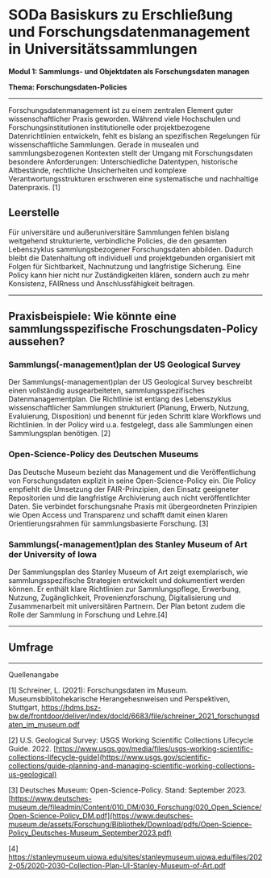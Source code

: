 <!--
*titel:
*author:in/urheber:in: Rebekka Reichert
*author:in/urheber:in: Canan Hastik
orcid: https://orcid.org/0009-0006-8283-3234
email: SODa@sammlungen.io
*lizenz: cc by
lizenzlink: https://creativecommons.org/
*persistenter OER link: 
language: DE
version:  v1
beschreibung: 
format: SODaBasiskurs Workshop 
modultitel: Elemente und Ziele von FDM-Policies
modul: Modul 1
einheitstitel: Elemente und Ziele von FDM-Policies
eiheit: Einheit 4
lernziel: Lernende können die Elemente und Ziele von Forschungsdaten-Policies benennen.
LZ-ID: LZ-ID 01_004_0058
baustein: Baustein4.3
zielgruppe: https://zenodo.org/records/15574575
gestaltungsprinzip: Problemorientiertes Lernen und Peer Learning
keywords: ???
erstellungsdatum: 

technische metadaten:
medientyp: text
dateiformat: .md
dauer: 
größe:
software: Web
icon: https://raw.githubusercontent.com/chastik/SODa-Basiskurs/main/img/SODa-Logo_full.svg
icon: https://github.com/chastik/SODa-Basiskurs/blob/main/img/SODa-Logo_full.svg


link:    https://raw.githubusercontent.com/chastik/SODa-Basiskurs/refs/heads/main/soda.css
 

-->

# SODa Basiskurs zu Erschließung und Forschungsdatenmanagement in Universitätssammlungen

**Modul 1: Sammlungs- und Objektdaten als Forschungsdaten managen**

**Thema: Forschungsdaten-Policies**

--- 

Forschungsdatenmanagement ist zu einem zentralen Element guter wissenschaftlicher Praxis geworden. Während viele Hochschulen und Forschungsinstitutionen institutionelle oder projektbezogene Datenrichtlinien entwickeln, fehlt es bislang an spezifischen Regelungen für wissenschaftliche Sammlungen. Gerade in musealen und sammlungsbezogenen Kontexten stellt der Umgang mit Forschungsdaten besondere Anforderungen: Unterschiedliche Datentypen, historische Altbestände, rechtliche Unsicherheiten und komplexe Verantwortungsstrukturen erschweren eine systematische und nachhaltige Datenpraxis. [1]

## **Leerstelle**
Für universitäre und außeruniversitäre Sammlungen fehlen bislang weitgehend strukturierte, verbindliche Policies, die den gesamten Lebenszyklus sammlungsbezogener Forschungsdaten abbilden. Dadurch bleibt die Datenhaltung oft individuell und projektgebunden organisiert mit Folgen für Sichtbarkeit, Nachnutzung und langfristige Sicherung. Eine Policy kann hier nicht nur Zuständigkeiten klären, sondern auch zu mehr Konsistenz, FAIRness und Anschlussfähigkeit beitragen.

--- 

## **Praxisbeispiele: Wie könnte eine sammlungsspezifische Froschungsdaten-Policy aussehen?**

### **Sammlungs(-management)plan der US Geological Survey**
Der Sammlungs(-management)plan der US Geological Survey beschreibt einen vollständig ausgearbeiteten, sammlungsspezifisches Datenmanagementplan. Die Richtlinie ist entlang des Lebenszyklus wissenschaftlicher Sammlungen strukturiert (Planung, Erwerb, Nutzung, Evaluierung, Disposition) und benennt für jeden Schritt klare Workflows und Richtlinien. In der Policy wird u.a. festgelegt, dass alle Sammlungen einen Sammlungsplan benötigen. [2]

### **Open-Science-Policy des Deutschen Museums**
Das Deutsche Museum bezieht das Management und die Veröffentlichung von Forschungsdaten explizit in seine Open-Science-Policy ein. Die Policy empfiehlt die Umsetzung der FAIR-Prinzipien, den Einsatz geeigneter Repositorien und die langfristige Archivierung auch nicht veröffentlichter Daten. Sie verbindet forschungsnahe Praxis mit übergeordneten Prinzipien wie Open Access und Transparenz und schafft damit einen klaren Orientierungsrahmen für sammlungsbasierte Forschung. [3]

### Sammlungs(-management)plan des Stanley Museum of Art der University of Iowa 
Der Sammlungsplan des Stanley Museum of Art zeigt exemplarisch, wie sammlungsspezifische Strategien entwickelt und dokumentiert werden können. Er enthält klare Richtlinien zur Sammlungspflege, Erwerbung, Nutzung, Zugänglichkeit, Provenienzforschung, Digitalisierung und Zusammenarbeit mit universitären Partnern. Der Plan betont zudem die Rolle der Sammlung in Forschung und Lehre.[4]

-----------

## Umfrage



-----------
Quellenangabe

[1] Schreiner, L. (2021): Forschungsdaten im Museum. Museumsbiblitohekarische Herangehesnweisen und Perspektiven, Stuttgart, https://hdms.bsz-bw.de/frontdoor/deliver/index/docId/6683/file/schreiner_2021_forschungsdaten_im_museum.pdf 

[2] U.S. Geological Survey: USGS Working Scientific Collections Lifecycle Guide. 2022. [https://www.usgs.gov/media/files/usgs-working-scientific-collections-lifecycle-guide](https://www.usgs.gov/scientific-collections/guide-planning-and-managing-scientific-working-collections-us-geological)

[3] Deutsches Museum: Open-Science-Policy. Stand: September 2023. [https://www.deutsches-museum.de/fileadmin/Content/010_DM/030_Forschung/020_Open_Science/Open-Science-Policy_DM.pdf](https://www.deutsches-museum.de/assets/Forschung/Bibliothek/Download/pdfs/Open-Science-Policy_Deutsches-Museum_September2023.pdf)

[4] https://stanleymuseum.uiowa.edu/sites/stanleymuseum.uiowa.edu/files/2022-05/2020-2030-Collection-Plan-UI-Stanley-Museum-of-Art.pdf


